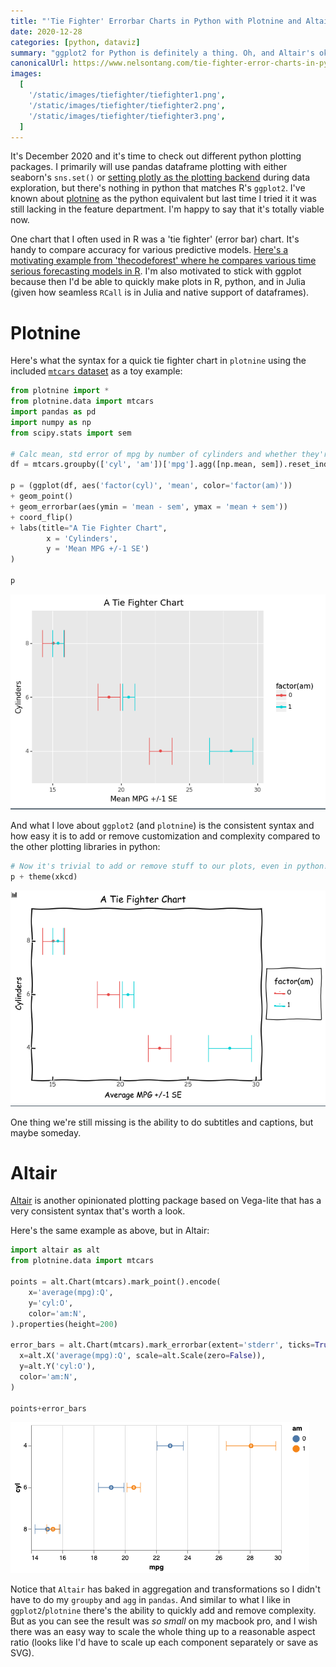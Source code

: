 ```yaml
---
title: "'Tie Fighter' Errorbar Charts in Python with Plotnine and Altair"
date: 2020-12-28
categories: [python, dataviz]
summary: "ggplot2 for Python is definitely a thing. Oh, and Altair's ok too."
canonicalUrl: https://www.nelsontang.com/tie-fighter-error-charts-in-python
images:
  [
    '/static/images/tiefighter/tiefighter1.png',
    '/static/images/tiefighter/tiefighter2.png',
    '/static/images/tiefighter/tiefighter3.png',
  ]
---
```


It's December 2020 and it's time to check out different python plotting packages. I primarily will use pandas dataframe plotting with either seaborn's `sns.set()` or [setting plotly as the plotting backend](https://plotly.com/python/pandas-backend/) during data exploration, but there's nothing in python that matches R's `ggplot2`. I've known about [plotnine](https://plotnine.readthedocs.io/en/stable/) as the python equivalent but last time I tried it it was still lacking in the feature department. I'm happy to say that it's totally viable now.

One chart that I often used in R was a 'tie fighter' (error bar) chart. It's handy to compare accuracy for various predictive models. [Here's a motivating example from 'thecodeforest' where he compares various time serious forecasting models in R](https://thecodeforest.github.io/post/tidy_time_series_forecasting.html). I'm also motivated to stick with ggplot because then I'd be able to quickly make plots in R, python, and in Julia (given how seamless `RCall` is in Julia and native support of dataframes).

# Plotnine

Here's what the syntax for a quick tie fighter chart in `plotnine` using the included [`mtcars` dataset](https://stat.ethz.ch/R-manual/R-devel/library/datasets/html/mtcars.html) as a toy example:

```python
from plotnine import *
from plotnine.data import mtcars
import pandas as pd
import numpy as np
from scipy.stats import sem

# Calc mean, std error of mpg by number of cylinders and whether they're automatic (0) or manual (1)
df = mtcars.groupby(['cyl', 'am'])['mpg'].agg([np.mean, sem]).reset_index()

p = (ggplot(df, aes('factor(cyl)', 'mean', color='factor(am)'))
+ geom_point()
+ geom_errorbar(aes(ymin = 'mean - sem', ymax = 'mean + sem'))
+ coord_flip()
+ labs(title="A Tie Fighter Chart",
        x = 'Cylinders',
        y = 'Mean MPG +/-1 SE')
)

p
```

![img](/static/images/tiefighter/tiefighter1.png)

And what I love about `ggplot2` (and `plotnine`) is the consistent syntax and how easy it is to add or remove customization and complexity compared to the other plotting libraries in python:

```python
# Now it's trivial to add or remove stuff to our plots, even in python!
p + theme(xkcd)
```

![img](/static/images/tiefighter/tiefighter2.png)

One thing we're still missing is the ability to do subtitles and captions, but maybe someday.

# Altair

[Altair](https://altair-viz.github.io) is another opinionated plotting package based on Vega-lite that has a very consistent syntax that's worth a look.

Here's the same example as above, but in Altair:

```python
import altair as alt
from plotnine.data import mtcars

points = alt.Chart(mtcars).mark_point().encode(
    x='average(mpg):Q',
    y='cyl:O',
    color='am:N',
).properties(height=200)

error_bars = alt.Chart(mtcars).mark_errorbar(extent='stderr', ticks=True).encode(
  x=alt.X('average(mpg):Q', scale=alt.Scale(zero=False)),
  y=alt.Y('cyl:O'),
  color='am:N',
)

points+error_bars
```

![img](/static/images/tiefighter/tiefighter3.png)

Notice that `Altair` has baked in aggregation and transformations so I didn't have to do my `groupby` and `agg` in `pandas`. And similar to what I like in `ggplot2`/`plotnine` there's the ability to quickly add and remove complexity. But as you can see the result was _so small_ on my macbook pro, and I wish there was an easy way to scale the whole thing up to a reasonable aspect ratio (looks like I'd have to scale up each component separately or save as SVG).
